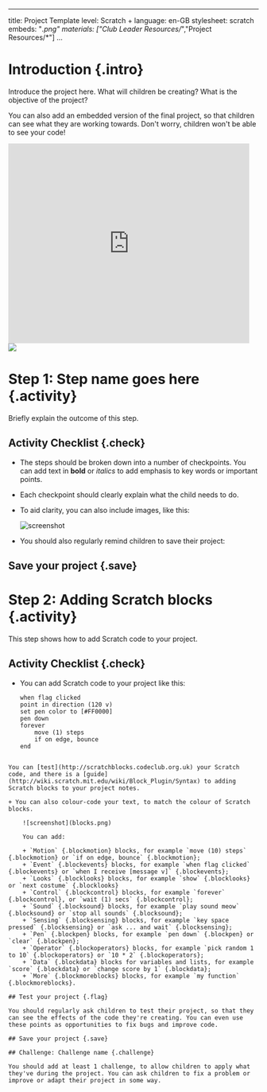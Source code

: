 * * *

title: Project Template level: Scratch + language: en-GB stylesheet: scratch embeds: "*.png" materials: ["Club Leader Resources/*","Project Resources/*"] ...

# Introduction {.intro}

Introduce the project here. What will children be creating? What is the objective of the project?

You can also add an embedded version of the final project, so that children can see what they are working towards. Don't worry, children won't be able to see your code!

<div class="scratch-preview">
  <iframe allowtransparency="true" width="485" height="402" src="http://scratch.mit.edu/projects/embed/32722912/?autostart=true" frameborder="0"></iframe>
  <img src="project-final.png">
</div>

# Step 1: Step name goes here {.activity}

Briefly explain the outcome of this step.

## Activity Checklist {.check}

+ The steps should be broken down into a number of checkpoints. You can add text in **bold** or *italics* to add emphasis to key words or important points.

+ Each checkpoint should clearly explain what the child needs to do.

+ To aid clarity, you can also include images, like this:
    
    ![screenshot](image.png)

+ You should also regularly remind children to save their project:

## Save your project {.save}

# Step 2: Adding Scratch blocks {.activity}

This step shows how to add Scratch code to your project.

## Activity Checklist {.check}

+ You can add Scratch code to your project like this:
    
    ```blocks
    when flag clicked
    point in direction (120 v)
    set pen color to [#FF0000]
    pen down
    forever
        move (1) steps
        if on edge, bounce
    end
```

You can [test](http://scratchblocks.codeclub.org.uk) your Scratch code, and there is a [guide](http://wiki.scratch.mit.edu/wiki/Block_Plugin/Syntax) to adding Scratch blocks to your project notes.

+ You can also colour-code your text, to match the colour of Scratch blocks.
    
    ![screenshot](blocks.png)
    
    You can add:
    
    + `Motion` {.blockmotion} blocks, for example `move (10) steps` {.blockmotion} or `if on edge, bounce` {.blockmotion};
    + `Event` {.blockevents} blocks, for example `when flag clicked` {.blockevents} or `when I receive [message v]` {.blockevents};
    + `Looks` {.blocklooks} blocks, for example `show` {.blocklooks} or `next costume` {.blocklooks}
    + `Control` {.blockcontrol} blocks, for example `forever` {.blockcontrol}, or `wait (1) secs` {.blockcontrol};
    + `Sound` {.blocksound} blocks, for example `play sound meow` {.blocksound} or `stop all sounds` {.blocksound};
    + `Sensing` {.blocksensing} blocks, for example `key space pressed` {.blocksensing} or `ask ... and wait` {.blocksensing};
    + `Pen` {.blockpen} blocks, for example `pen down` {.blockpen} or `clear` {.blockpen};
    + `Operator` {.blockoperators} blocks, for example `pick random 1 to 10` {.blockoperators} or `10 * 2` {.blockoperators};
    + `Data` {.blockdata} blocks for variables and lists, for example `score` {.blockdata} or `change score by 1` {.blockdata};
    + `More` {.blockmoreblocks} blocks, for example `my function` {.blockmoreblocks}.

## Test your project {.flag}

You should regularly ask children to test their project, so that they can see the effects of the code they're creating. You can even use these points as opportunities to fix bugs and improve code.

## Save your project {.save}

## Challenge: Challenge name {.challenge}

You should add at least 1 challenge, to allow children to apply what they've during the project. You can ask children to fix a problem or improve or adapt their project in some way.